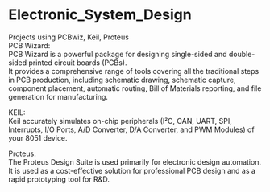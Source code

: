 # Electronic_System_Design

Projects using PCBwiz, Keil, Proteus
<br />
PCB Wizard:<br />
PCB Wizard is a powerful package for designing single-sided and double-sided printed circuit boards (PCBs).<br />
It provides a comprehensive range of tools covering all the traditional steps in PCB production, including schematic drawing, schematic capture, component placement, automatic routing, Bill of Materials reporting, and file generation for manufacturing.

KEIL:<br />
Keil accurately simulates on-chip peripherals (I²C, CAN, UART, SPI, Interrupts, I/O Ports, A/D Converter, D/A Converter, and PWM Modules) of your 8051 device.

Proteus:<br />
The Proteus Design Suite is used primarily for electronic design automation. It is used as a cost-effective solution for professional PCB design and as a rapid prototyping tool for R&D.

